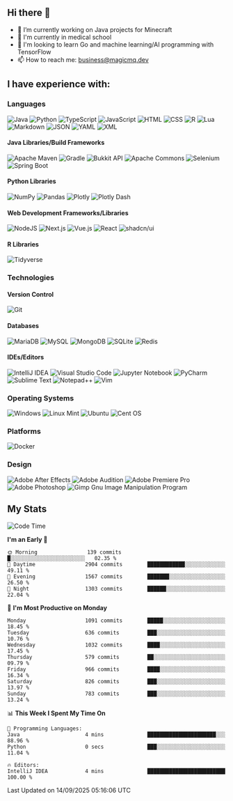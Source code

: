 ## Hi there 👋

- 🔭 I’m currently working on Java projects for Minecraft
- 🏫 I'm currently in medical school
- 📓 I'm looking to learn Go and machine learning/AI programming with TensorFlow
- 📫 How to reach me: business@magicmq.dev

## I have experience with:

### Languages

![Java](https://img.shields.io/badge/Java-%23ED8B00.svg?style=for-the-badge&logo=openjdk&logoColor=007396)
![Python](https://img.shields.io/badge/Python-3670A0?style=for-the-badge&logo=python&logoColor=ffdd54)
![TypeScript](https://img.shields.io/badge/TypeScript-3178C6?logo=typescript&style=for-the-badge&logoColor=fff)
![JavaScript](https://img.shields.io/badge/JavaScript-F7DF1E?logo=javascript&style=for-the-badge&logoColor=000)
![HTML](https://img.shields.io/badge/HTML-%23E34F26.svg?logo=html5&style=for-the-badge&logoColor=white)
![CSS](https://img.shields.io/badge/CSS-1572B6?logo=css3&style=for-the-badge&logoColor=fff)
![R](https://img.shields.io/badge/R-%23276DC3.svg?style=for-the-badge&logo=r&logoColor=white)
![Lua](https://img.shields.io/badge/Lua-%232C2D72.svg?style=for-the-badge&logo=lua&logoColor=white)
![Markdown](https://img.shields.io/badge/Markdown-%23000000.svg?logo=markdown&style=for-the-badge&logoColor=white)
![JSON](https://img.shields.io/badge/JSON-000?logo=json&style=for-the-badge&logoColor=fff)
![YAML](https://img.shields.io/badge/YAML-CB171E?logo=yaml&style=for-the-badge&logoColor=fff)
![XML](https://img.shields.io/badge/XML-767C52?logo=xml&style=for-the-badge&logoColor=fff)

#### Java Libraries/Build Frameworks

![Apache Maven](https://img.shields.io/badge/Apache%20Maven-C71A36?style=for-the-badge&logo=Apache%20Maven&logoColor=white)
![Gradle](https://img.shields.io/badge/Gradle-02303A.svg?style=for-the-badge&logo=Gradle&logoColor=white)
![Bukkit API](https://img.shields.io/badge/Bukkit%20API-62B47A?style=for-the-badge&logo=spigotmc&logoColor=white)
![Apache Commons](https://img.shields.io/badge/Apache%20Commons-D22128?style=for-the-badge&logo=apache&logoColor=white)
![Selenium](https://img.shields.io/badge/Selenium-43B02A?style=for-the-badge&logo=selenium&logoColor=white)
![Spring Boot](https://img.shields.io/badge/Spring%20Boot-6DB33F?logo=springboot&style=for-the-badge&logoColor=fff)

#### Python Libraries

![NumPy](https://img.shields.io/badge/NumPy-%23013243.svg?style=for-the-badge&logo=numpy&logoColor=white)
![Pandas](https://img.shields.io/badge/Pandas-%23150458.svg?style=for-the-badge&logo=pandas&logoColor=white)
![Plotly](https://img.shields.io/badge/Plotly-%233F4F75.svg?style=for-the-badge&logo=plotly&logoColor=white)
![Plotly Dash](https://img.shields.io/badge/Plotly%20Dash-3F4F75.svg?style=for-the-badge&logo=plotly&logoColor=white)

#### Web Development Frameworks/Libraries

![NodeJS](https://img.shields.io/badge/Node.js-6DA55F?logo=node.js&style=for-the-badge&logoColor=white)
![Next.js](https://img.shields.io/badge/Next.js-black?logo=next.js&style=for-the-badge&logoColor=white)
![Vue.js](https://img.shields.io/badge/Vue.js-%2335495e.svg?logo=vuedotjs&style=for-the-badge&logoColor=%234FC08D)
![React](https://img.shields.io/badge/React-%2320232a.svg?logo=react&style=for-the-badge&logoColor=%2361DAFB)
![shadcn/ui](https://img.shields.io/badge/shadcn%2Fui-000?logo=shadcnui&style=for-the-badge&logoColor=fff)

#### R Libraries

![Tidyverse](https://img.shields.io/badge/Tidyverse-1A162D?style=for-the-badge&logo=tidyverse&logoColor=white)

### Technologies

#### Version Control

![Git](https://img.shields.io/badge/Git-F05032?logo=git&style=for-the-badge&logoColor=fff)

#### Databases

![MariaDB](https://img.shields.io/badge/MariaDB-003545?style=for-the-badge&logo=mariadb&logoColor=white)
![MySQL](https://img.shields.io/badge/MySQL-%2300f.svg?style=for-the-badge&logo=mysql&logoColor=white)
![MongoDB](https://img.shields.io/badge/MongoDB-%234ea94b.svg?style=for-the-badge&logo=mongodb&logoColor=white)
![SQLite](https://img.shields.io/badge/SQLite-%2307405e.svg?style=for-the-badge&logo=sqlite&logoColor=white)
![Redis](https://img.shields.io/badge/Redis-%23DD0031.svg?style=for-the-badge&logo=redis&logoColor=white)

#### IDEs/Editors

![IntelliJ IDEA](https://img.shields.io/badge/IntelliJ%20IDEA-000000.svg?style=for-the-badge&logo=intellij-idea&logoColor=white)
![Visual Studio Code](https://custom-icon-badges.demolab.com/badge/Visual%20Studio%20Code-0078d7.svg?logo=vsc&style=for-the-badge&logoColor=white)
![Jupyter Notebook](https://img.shields.io/badge/Jupyter-%23FA0F00.svg?style=for-the-badge&logo=jupyter&logoColor=white)
![PyCharm](https://img.shields.io/badge/pycharm-143?style=for-the-badge&logo=pycharm&logoColor=black&color=black&labelColor=green)
![Sublime Text](https://img.shields.io/badge/Sublime_Text-%23575757.svg?style=for-the-badge&logo=sublime-text&logoColor=important)
![Notepad++](https://img.shields.io/badge/Notepad++-90E59A.svg?style=for-the-badge&logo=notepad%2b%2b&logoColor=black)
![Vim](https://img.shields.io/badge/VIM-%2311AB00.svg?style=for-the-badge&logo=vim&logoColor=white)

### Operating Systems

![Windows](https://custom-icon-badges.demolab.com/badge/Windows-0078D6?logo=windows11&style=for-the-badge&logoColor=white)
![Linux Mint](https://img.shields.io/badge/Linux%20Mint-87CF3E?style=for-the-badge&logo=Linux%20Mint&logoColor=white)
![Ubuntu](https://img.shields.io/badge/Ubuntu-E95420?style=for-the-badge&logo=ubuntu&logoColor=white)
![Cent OS](https://img.shields.io/badge/Cent%20OS-002260?style=for-the-badge&logo=centos&logoColor=F0F0F0)

### Platforms

![Docker](https://img.shields.io/badge/Docker-2496ED?logo=docker&style=for-the-badge&logoColor=fff)

### Design

![Adobe After Effects](https://img.shields.io/badge/Adobe%20After%20Effects-9999FF.svg?style=for-the-badge&logo=Adobe%20After%20Effects&logoColor=white)
![Adobe Audition](https://img.shields.io/badge/Adobe%20Audition-9999FF.svg?style=for-the-badge&logo=Adobe%20Audition&logoColor=white)
![Adobe Premiere Pro](https://img.shields.io/badge/Adobe%20Premiere%20Pro-9999FF.svg?style=for-the-badge&logo=Adobe%20Premiere%20Pro&logoColor=white)
![Adobe Photoshop](https://img.shields.io/badge/Adobe%20Photoshop-%2331A8FF.svg?style=for-the-badge&logo=adobe%20photoshop&logoColor=white)
![Gimp Gnu Image Manipulation Program](https://img.shields.io/badge/Gimp-657D8B?style=for-the-badge&logo=gimp&logoColor=FFFFFF)

## My Stats

<!--START_SECTION:waka-->
![Code Time](http://img.shields.io/badge/Code%20Time-1%2C313%20hrs%2049%20mins-blue)

**I'm an Early 🐤** 

```text
🌞 Morning                139 commits         █░░░░░░░░░░░░░░░░░░░░░░░░   02.35 % 
🌆 Daytime                2904 commits        ████████████░░░░░░░░░░░░░   49.11 % 
🌃 Evening                1567 commits        ███████░░░░░░░░░░░░░░░░░░   26.50 % 
🌙 Night                  1303 commits        ██████░░░░░░░░░░░░░░░░░░░   22.04 % 
```
📅 **I'm Most Productive on Monday** 

```text
Monday                   1091 commits        █████░░░░░░░░░░░░░░░░░░░░   18.45 % 
Tuesday                  636 commits         ███░░░░░░░░░░░░░░░░░░░░░░   10.76 % 
Wednesday                1032 commits        ████░░░░░░░░░░░░░░░░░░░░░   17.45 % 
Thursday                 579 commits         ██░░░░░░░░░░░░░░░░░░░░░░░   09.79 % 
Friday                   966 commits         ████░░░░░░░░░░░░░░░░░░░░░   16.34 % 
Saturday                 826 commits         ███░░░░░░░░░░░░░░░░░░░░░░   13.97 % 
Sunday                   783 commits         ███░░░░░░░░░░░░░░░░░░░░░░   13.24 % 
```


📊 **This Week I Spent My Time On** 

```text
💬 Programming Languages: 
Java                     4 mins              ██████████████████████░░░   88.96 % 
Python                   0 secs              ███░░░░░░░░░░░░░░░░░░░░░░   11.04 % 

🔥 Editors: 
IntelliJ IDEA            4 mins              █████████████████████████   100.00 % 
```


 Last Updated on 14/09/2025 05:16:06 UTC
<!--END_SECTION:waka-->
